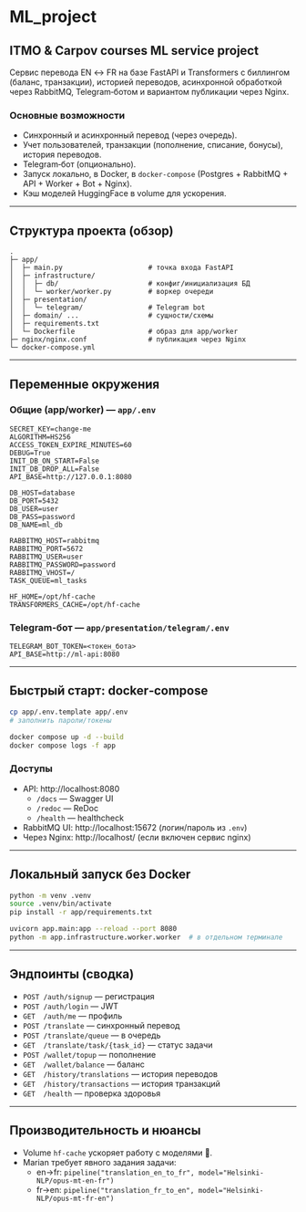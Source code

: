 # ML_project
## ITMO &amp; Carpov courses ML service project

Сервис перевода EN ↔ FR на базе FastAPI и Transformers с биллингом (баланс, транзакции), историей переводов, асинхронной обработкой через RabbitMQ, Telegram‑ботом и вариантом публикации через Nginx.

### Основные возможности

- Синхронный и асинхронный перевод (через очередь).
- Учет пользователей, транзакции (пополнение, списание, бонусы), история переводов.
- Telegram‑бот (опционально).
- Запуск локально, в Docker, в `docker-compose` (Postgres + RabbitMQ + API + Worker + Bot + Nginx).
- Кэш моделей HuggingFace в volume для ускорения.

---

## Структура проекта (обзор)

```
.
├─ app/
│  ├─ main.py                     # точка входа FastAPI
│  ├─ infrastructure/
│  │  ├─ db/                      # конфиг/инициализация БД
│  │  └─ worker/worker.py         # воркер очереди
│  ├─ presentation/
│  │  └─ telegram/                # Telegram bot
│  ├─ domain/ ...                 # сущности/схемы
│  ├─ requirements.txt
│  └─ Dockerfile                  # образ для app/worker
├─ nginx/nginx.conf               # публикация через Nginx
└─ docker-compose.yml
```

---

## Переменные окружения

### Общие (app/worker) — `app/.env`

```
SECRET_KEY=change-me
ALGORITHM=HS256
ACCESS_TOKEN_EXPIRE_MINUTES=60
DEBUG=True
INIT_DB_ON_START=False
INIT_DB_DROP_ALL=False
API_BASE=http://127.0.0.1:8080

DB_HOST=database
DB_PORT=5432
DB_USER=user
DB_PASS=password
DB_NAME=ml_db

RABBITMQ_HOST=rabbitmq
RABBITMQ_PORT=5672
RABBITMQ_USER=user
RABBITMQ_PASSWORD=password
RABBITMQ_VHOST=/
TASK_QUEUE=ml_tasks

HF_HOME=/opt/hf-cache
TRANSFORMERS_CACHE=/opt/hf-cache
```

### Telegram‑бот — `app/presentation/telegram/.env`

```
TELEGRAM_BOT_TOKEN=<токен_бота>
API_BASE=http://ml-api:8080
```

---

## Быстрый старт: docker‑compose

```bash
cp app/.env.template app/.env
# заполнить пароли/токены

docker compose up -d --build
docker compose logs -f app
```

### Доступы

- API: http://localhost:8080  
  - `/docs` — Swagger UI  
  - `/redoc` — ReDoc  
  - `/health` — healthcheck
- RabbitMQ UI: http://localhost:15672 (логин/пароль из `.env`)
- Через Nginx: http://localhost/ (если включен сервис nginx)

---

## Локальный запуск без Docker

```bash
python -m venv .venv
source .venv/bin/activate
pip install -r app/requirements.txt

uvicorn app.main:app --reload --port 8080
python -m app.infrastructure.worker.worker  # в отдельном терминале
```

---

## Эндпоинты (сводка)

- `POST /auth/signup` — регистрация
- `POST /auth/login` — JWT
- `GET  /auth/me` — профиль
- `POST /translate` — синхронный перевод
- `POST /translate/queue` — в очередь
- `GET  /translate/task/{task_id}` — статус задачи
- `POST /wallet/topup` — пополнение
- `GET  /wallet/balance` — баланс
- `GET  /history/translations` — история переводов
- `GET  /history/transactions` — история транзакций
- `GET  /health` — проверка здоровья

---

## Производительность и нюансы

- Volume `hf-cache` ускоряет работу с моделями 🤗.
- Marian требует явного задания задачи:
  - en→fr: `pipeline("translation_en_to_fr", model="Helsinki-NLP/opus-mt-en-fr")`
  - fr→en: `pipeline("translation_fr_to_en", model="Helsinki-NLP/opus-mt-fr-en")`

